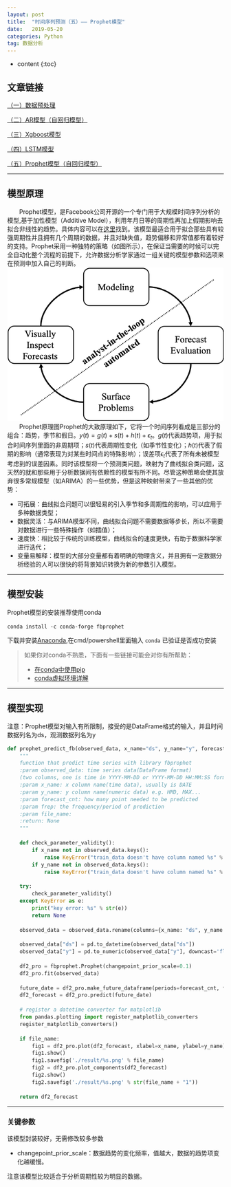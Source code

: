 ```yaml
---
layout: post
title:  "时间序列预测（五）—— Prophet模型"
date:   2019-05-20
categories: Python
tag: 数据分析
---
```


* content
{:toc}


## 文章链接

[（一）数据预处理](https://blog.csdn.net/kewei168/article/details/90375591)

[（二）AR模型（自回归模型）](https://blog.csdn.net/kewei168/article/details/90375623)

[（三）Xgboost模型](https://blog.csdn.net/kewei168/article/details/90375743)

[（四）LSTM模型](https://blog.csdn.net/kewei168/article/details/90375856)

[（五）Prophet模型（自回归模型）](https://blog.csdn.net/kewei168/article/details/90375897)

---

## 模型原理
&emsp;&emsp;Prophet模型，是Facebook公司开源的一个专门用于大规模时间序列分析的模型,基于加性模型（Additive Model），利用年月日等的周期性再加上假期影响去拟合非线性的趋势。具体内容可以在[这里](https://github.com/facebook/prophet)找到。该模型最适合用于拟合那些具有较强周期性并且拥有几个周期的数据，并且对缺失值，趋势偏移和异常值都有着较好的支持。Prophet采用一种独特的策略（如图所示），在保证当需要的时候可以完全自动化整个流程的前提下，允许数据分析学家通过一组关键的模型参数和选项来在预测中加入自己的判断。
![Prophet模型策略](/img/prophet.png)
&emsp;&emsp;Prophet原理图Prophet的大致原理如下，它将一个时间序列看成是三部分的组合：趋势，季节和假日。$y(t)=g(t)+s(t)+h(t)+\epsilon_t$。$g(t)$代表趋势项，用于拟合时间序列里面的非周期项；$s(t)$代表周期性变化（如季节性变化）；$h(t)$代表了假期的影响（通常表现为对某些时间点的特殊影响）；误差项$\epsilon_t$代表了所有未被模型考虑到的误差因素。同时该模型将一个预测类问题，映射为了曲线拟合类问题，这天然的就和那些用于分析数据间有依赖性的模型有所不同。尽管这种策略会使其放弃很多常规模型（如ARIMA）的一些优势，但是这种映射带来了一些其他的优势：

- 可拓展：曲线拟合问题可以很轻易的引入季节和多周期性的影响，可以应用于多种数据类型；
- 数据灵活：与ARIMA模型不同，曲线拟合问题不需要数据等步长，所以不需要对数据进行一些特殊操作（如插值）；
- 速度快：相比较于传统的训练模型，曲线拟合的速度更快，有助于数据科学家进行迭代；
- 变量易解释：模型的大部分变量都有着明确的物理含义，并且拥有一定数据分析经验的人可以很快的将背景知识转换为新的参数引入模型。

--- 
## 模型安装

Prophet模型的安装推荐使用conda

`conda install -c conda-forge fbprophet`

下载并安装[Anaconda](https://repo.continuum.io/archive/index.html),在cmd/powershell里面输入 `conda` 已验证是否成功安装
> 如果你对conda不熟悉，下面有一些链接可能会对你有所帮助：
> - [在conda中使用pip](https://blog.csdn.net/wangjian1204/article/details/78508949)
> - [conda虚拟环境详解](https://zhuanlan.zhihu.com/p/36398337)

---

## 模型实现

注意：Prophet模型对输入有所限制，接受的是DataFrame格式的输入，并且时间数据列名为ds，观测数据列名为y

```python
def prophet_predict_fb(observed_data, x_name="ds", y_name="y", forecast_cnt=365, frep="D", file_name=""):
    """
    function that predict time series with library fbprophet
    :param observed_data: time series data(DataFrame format)
    (two columns, one is time in YYYY-MM-DD or YYYY-MM-DD HH:MM:SS format and the other is numeric data)
    :param x_name: x column name(time data), usually is DATE
    :param y_name: y column name(numeric data) e.g. HMD, MAX...
    :param forecast_cnt: how many point needed to be predicted
    :param frep: the frequency/period of prediction
    :param file_name:
    :return: None
    """

    def check_parameter_validity():
        if x_name not in observed_data.keys():
            raise KeyError("train_data doesn't have column named %s" % x_name)
        if y_name not in observed_data.keys():
            raise KeyError("train_data doesn't have column named %s" % y_name)

    try:
        check_parameter_validity()
    except KeyError as e:
        print("key error: %s" % str(e))
        return None

    observed_data = observed_data.rename(columns={x_name: "ds", y_name: "y"})

    observed_data["ds"] = pd.to_datetime(observed_data["ds"])
    observed_data["y"] = pd.to_numeric(observed_data["y"], downcast='float', errors='coerce')

    df2_pro = fbprophet.Prophet(changepoint_prior_scale=0.1)
    df2_pro.fit(observed_data)

    future_date = df2_pro.make_future_dataframe(periods=forecast_cnt, freq=frep)
    df2_forecast = df2_pro.predict(future_date)

    # register a datetime converter for matplotlib
    from pandas.plotting import register_matplotlib_converters
    register_matplotlib_converters()

    if file_name:
        fig1 = df2_pro.plot(df2_forecast, xlabel=x_name, ylabel=y_name)
        fig1.show()
        fig1.savefig('./result/%s.png' % file_name)
        fig2 = df2_pro.plot_components(df2_forecast)
        fig2.show()
        fig2.savefig('./result/%s.png' % str(file_name + "1"))

    return df2_forecast
```

---

### 关键参数

该模型封装较好，无需修改较多参数

- changepoint_prior_scale：数据趋势的变化频率，值越大，数据的趋势项变化越缓慢。

注意该模型比较适合于分析周期性较为明显的数据。
